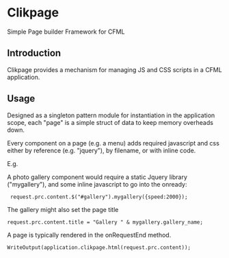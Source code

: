 # Clikpage

Simple Page builder Framework for CFML

## Introduction

Clikpage provides a mechanism for managing JS and CSS scripts in a CFML application.

## Usage

Designed as a singleton pattern module for instantiation in the application scope, each "page" is a simple struct of data to keep memory overheads down.

Every component on a page (e.g. a menu) adds required javascript and css either by reference (e.g. "jquery"), by filename, or with inline code.

E.g.

A photo gallery component would require a static Jquery library ("mygallery"), and some inline javascript to go into the onready:

     request.prc.content.$("#gallery").mygallery({speed:2000});

The gallery might also set the page title 

    request.prc.content.title = "Gallery " & mygallery.gallery_name;

A page is typically rendered in the onRequestEnd method.

    WriteOutput(application.clikpage.html(request.prc.content));


